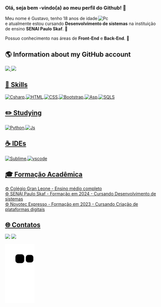 ### Olá, seja bem -vindo(a) ao meu perfil do Github! 👋

<div>
  <img src="https://i.pinimg.com/originals/9d/9b/d1/9d9bd13afce1a798d22ecfd9897730ed.gif" min-width="200px" max-width="200px" width="200px" align="right" alt="Pc">
</div>

<div>
 
 Meu nome é Gustavo, tenho 18 anos de idade e atualmente estou cursando <strong>Desenvolvimento de sistemas</strong> na instituição de ensino <strong>SENAI Paulo Skaf</strong>. 🔌 

 Possuo conhecimento nas áreas de <strong>Front-End</strong> e <strong>Back-End</strong>. 💾 


</div>


## 🌎 Information about my GitHub account 
 <div>
  <a href="https://github.com/Gustavoozz">
  <img height="150em" src="https://github-readme-stats.vercel.app/api?username=Gustavoozz&show_icons=true&theme=dracula&include_all_commits=true&count_private=true"/>
  <img height="150em" src="https://github-readme-stats.vercel.app/api/top-langs/?username=Gustavoozz&layout=compact&langs_count=16&theme=dracula"/>
</div>
 <h2>🌊 Skills </h2>
<div>
   <img align="center" alt="Csharp"  src="https://img.shields.io/badge/C%23-239120?style=for-the-badge&logo=c-sharp&logoColor=white"> 
   <img align="center" alt="HTML"  src="https://img.shields.io/badge/HTML5-E34F26?style=for-the-badge&logo=html5&logoColor=white">
   <img align="center" alt="CSS"  src="https://img.shields.io/badge/CSS3-1572B6?style=for-the-badge&logo=css3&logoColor=white">   
   <img align="center" alt="Bootstrap"  src="https://img.shields.io/badge/Bootstrap-563D7C?style=for-the-badge&logo=bootstrap&logoColor=white"/>
   <img align="center" alt="Asp"  src="https://img.shields.io/badge/.NET-5C2D91?style=for-the-badge&logo=.net&logoColor=white"/>
   <img align="center" alt="SQLS"  src="https://img.shields.io/badge/Microsoft_SQL_Server-CC2927?style=for-the-badge&logo=microsoft-sql-server&logoColor=white"/> 

  
  <h2>✏️  Studying </h2> 
  <div>
  <img align="center" alt="Python"  src="https://img.shields.io/badge/Python-3776AB?style=for-the-badge&logo=python&logoColor=white"> 
  <img align="center" alt="Js" src="https://img.shields.io/badge/JavaScript-F7DF1E?style=for-the-badge&logo=javascript&logoColor=black"> 

  <h2>☕  IDEs</h2> 
  <div>
  <img align="center" alt="Sublime"  src="https://img.shields.io/badge/sublime_text-%23575757.svg?&style=for-the-badge&logo=sublime-text&logoColor=important"/>
  <img align="center" alt="vscode"  src="https://img.shields.io/badge/Visual_Studio_Code-0078D4?style=for-the-badge&logo=visual%20studio%20code&logoColor=white"/>
  

  <div>
  <h2>🎓 Formação Acadêmica </h2> 
 ⚙️ Colégio Gran Leone - Ensino médio completo <br>
 ⚙️ SENAI Paulo Skaf - Formação em 2024 - Cursando Desenvolvimento de sistemas <br>
 ⚙️ Novotec Expresso - Formação em 2023 - Cursando Criação de plataformas digitais <br>


   <h2>🌐 Contatos </h2> 
  <a href="https://www.gmail.com/gustavonascimento928@gmail.com/" target="_blank"><img src="https://img.shields.io/badge/Gmail-D14836?style=for-the-badge&logo=gmail&logoColor=white" target="_blank"></a> 
     <a href="https://www.linkedin.com/in/gustavo-magalhães-058a8a272/" target="_blank"><img src="https://img.shields.io/badge/-LinkedIn-%230077B5?style=for-the-badge&logo=linkedin&logoColor=white" target="_blank"></a> 
</div> 
 
  
![snake gif](https://github.com/Gustavoozz/Gustavoozz/blob/output/github-contribution-grid-snake.svg)

###
  

